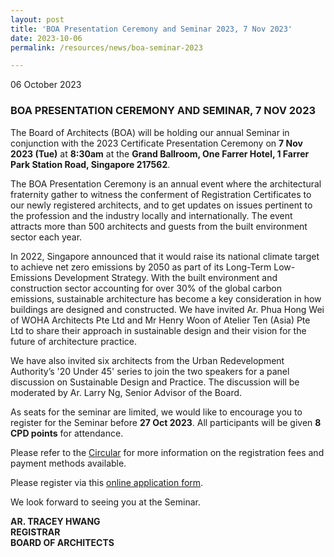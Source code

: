 ```yaml
---
layout: post
title: 'BOA Presentation Ceremony and Seminar 2023, 7 Nov 2023'
date: 2023-10-06
permalink: /resources/news/boa-seminar-2023

---
```


06 October 2023

### **BOA PRESENTATION CEREMONY AND SEMINAR, 7 NOV 2023**

The Board of Architects (BOA) will be holding our annual Seminar in conjunction with the 2023 Certificate Presentation Ceremony on **7 Nov 2023 (Tue)** at **8:30am** at the **Grand Ballroom, One Farrer Hotel, 1 Farrer Park Station Road, Singapore 217562**. <br/>

The BOA Presentation Ceremony is an annual event where the architectural fraternity gather to witness the conferment of Registration Certificates to our newly registered architects, and to get updates on issues pertinent to the profession and the industry locally and internationally. The event attracts more than 500 architects and guests from the built environment sector each year. <br/>
 
In 2022, Singapore announced that it would raise its national climate target to achieve net zero emissions by 2050 as part of its Long-Term Low-Emissions Development Strategy. With the built environment and construction sector accounting for over 30% of the global carbon emissions, sustainable architecture has become a key consideration in how buildings are designed and constructed. We have invited Ar. Phua Hong Wei of WOHA Architects Pte Ltd and Mr Henry Woon of Atelier Ten (Asia) Pte Ltd to share their approach in sustainable design and their vision for the future of architecture practice. <br/>

We have also invited six architects from the Urban Redevelopment Authority’s '20 Under 45' series to join the two speakers for a panel discussion on Sustainable Design and Practice. The discussion will be moderated by Ar. Larry Ng, Senior Advisor of the Board. <br/>

As seats for the seminar are limited, we would like to encourage you to register for the Seminar before **27 Oct 2023**. All participants will be given **8 CPD points** for attendance. <br/>

Please refer to the [Circular]({{site.baseurl}}/forms/Circular_BOASeminar_2023.pdf) for more information on the registration fees and payment methods available. <br/>    

Please register via this [online application form]( https://form.gov.sg/651ea476d3fc3700116f41d4). <br/>

We look forward to seeing you at the Seminar. <br/>

**AR. TRACEY HWANG** <br/>
**REGISTRAR** <br/>
**BOARD OF ARCHITECTS** <br/>

